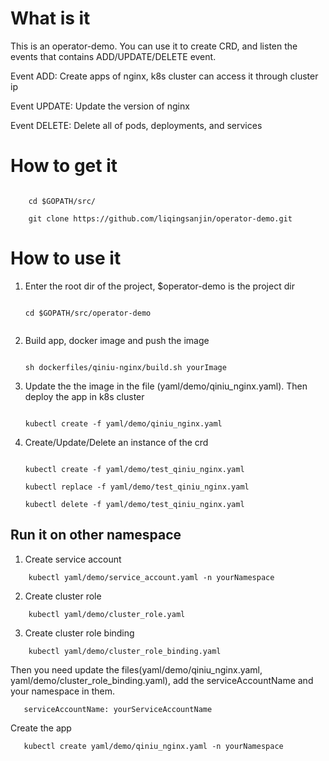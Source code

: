 # What is it

This is an operator-demo. You can use it to create CRD, and listen the events that contains
ADD/UPDATE/DELETE event. 

Event ADD: Create apps of nginx, k8s cluster can access it through cluster ip

Event UPDATE: Update the version of nginx 

Event DELETE: Delete all of pods, deployments, and services

# How to get it 

```
    
    cd $GOPATH/src/
    
    git clone https://github.com/liqingsanjin/operator-demo.git

```


# How to use it

1. Enter the root dir of the project, $operator-demo is the project dir

    ```

    cd $GOPATH/src/operator-demo
    

    ```

2. Build app, docker image and push the image
        
    ```

   sh dockerfiles/qiniu-nginx/build.sh yourImage

    ```

3. Update the the image in the file (yaml/demo/qiniu_nginx.yaml). Then deploy the app in k8s cluster

    ```

    kubectl create -f yaml/demo/qiniu_nginx.yaml

    ```

4. Create/Update/Delete an instance of the crd
    ```

    kubectl create -f yaml/demo/test_qiniu_nginx.yaml

    kubectl replace -f yaml/demo/test_qiniu_nginx.yaml

    kubectl delete -f yaml/demo/test_qiniu_nginx.yaml

    ```
 
 ## Run it on other namespace
 1. Create service account
```
    kubectl yaml/demo/service_account.yaml -n yourNamespace
```
 2. Create cluster role 
```
    kubectl yaml/demo/cluster_role.yaml
```
 3. Create cluster role binding
```
    kubectl yaml/demo/cluster_role_binding.yaml
```
 
Then you need update the files(yaml/demo/qiniu_nginx.yaml, yaml/demo/cluster_role_binding.yaml), add the serviceAccountName and your namespace in them.
    
 ```
    serviceAccountName: yourServiceAccountName
 ```
Create the app
 ```
    kubectl create yaml/demo/qiniu_nginx.yaml -n yourNamespace
```
    


